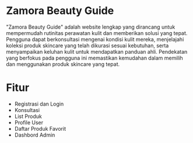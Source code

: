 # Zamora Beauty Guide
"Zamora Beauty Guide" adalah website lengkap yang dirancang untuk mempermudah rutinitas perawatan kulit dan memberikan solusi yang tepat. Pengguna dapat berkonsultasi mengenai kondisi kulit mereka, menjelajahi koleksi produk skincare yang telah dikurasi sesuai kebutuhan, serta menyampaikan keluhan kulit untuk mendapatkan panduan ahli. Pendekatan yang berfokus pada pengguna ini memastikan kemudahan dalam memilih dan menggunakan produk skincare yang tepat. 

# Fitur
- Registrasi dan Login
- Konsultasi
- List Produk
- Profile User
- Daftar Produk Favorit
- Dashbord Admin